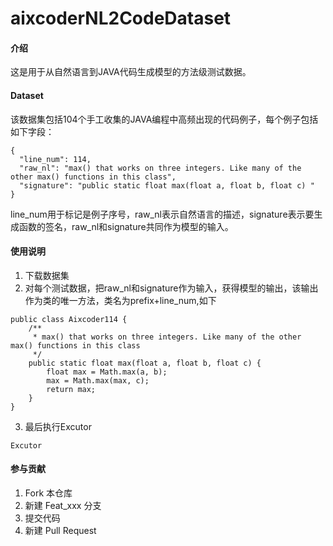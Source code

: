 # aixcoderNL2CodeDataset

#### 介绍
这是用于从自然语言到JAVA代码生成模型的方法级测试数据。

#### Dataset  
该数据集包括104个手工收集的JAVA编程中高频出现的代码例子，每个例子包括如下字段：


```
{
  "line_num": 114,
  "raw_nl": "max() that works on three integers. Like many of the other max() functions in this class",
  "signature": "public static float max(float a, float b, float c) "
}
```
line_num用于标记是例子序号，raw_nl表示自然语言的描述，signature表示要生成函数的签名，raw_nl和signature共同作为模型的输入。








#### 使用说明

1.  下载数据集 
2.  对每个测试数据，把raw_nl和signature作为输入，获得模型的输出，该输出作为类的唯一方法，类名为prefix+line_num,如下

```
public class Aixcoder114 {
    /**
     * max() that works on three integers. Like many of the other max() functions in this class
     */
    public static float max(float a, float b, float c) {
        float max = Math.max(a, b);
        max = Math.max(max, c);
        return max;
    }
}
```

3.  最后执行Excutor

```
Excutor
```




#### 参与贡献

1.  Fork 本仓库
2.  新建 Feat_xxx 分支
3.  提交代码
4.  新建 Pull Request
